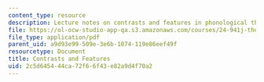 ```yaml
---
content_type: resource
description: Lecture notes on contrasts and features in phonological theory.
file: https://ol-ocw-studio-app-qa.s3.amazonaws.com/courses/24-941j-the-lexicon-and-its-features-spring-2007/2c5d645444ca72f66f43e82a9d4f70a2_lec7ef_contrast.pdf
file_type: application/pdf
parent_uid: a9d93e99-509e-3e6b-1074-119e86eef49f
resourcetype: Document
title: Contrasts and Features
uid: 2c5d6454-44ca-72f6-6f43-e82a9d4f70a2
---
```

